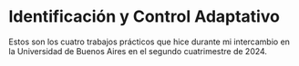 # Identificación y Control Adaptativo

Estos son los cuatro trabajos prácticos que hice durante mi intercambio en la Universidad de Buenos Aires en el segundo cuatrimestre de 2024.

